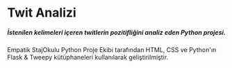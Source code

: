 # Twit Analizi
##### İstenilen kelimeleri içeren twitlerin pozitifliğini analiz eden Python projesi. 

Empatik StajOkulu Python Proje Ekibi tarafından HTML, CSS ve Python'ın Flask & Tweepy kütüphaneleri kullanılarak geliştirilmiştir.
